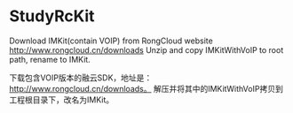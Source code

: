 # StudyRcKit

Download IMKit(contain VOIP) from RongCloud website http://www.rongcloud.cn/downloads
Unzip and copy IMKitWithVoIP to root path, rename to IMKit.

下载包含VOIP版本的融云SDK，地址是：http://www.rongcloud.cn/downloads。
解压并将其中的IMKitWithVoIP拷贝到工程根目录下，改名为IMKit。
